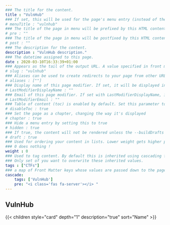 ```yaml
---
### The title for the content.
title : "VulnHub"
### If set, this will be used for the page's menu entry (instead of the `title` attribute)
# menuTitle : "vulnhub"
### The title of the page in menu will be prefixed by this HTML content
# pre : ""
### The title of the page in menu will be postfixed by this HTML content
# post : ""
### The description for the content.
description : "VulnHub description."
### The datetime assigned to this page.
date : 2020-03-10T16:33:39+01:00
### Appears as the tail of the output URL. A value specified in front matter will override the segment of the URL based on the filename.
# slug : "vulnhub"
### Aliases can be used to create redirects to your page from other URLs.
# aliases : [""]
### Display name of this page modifier. If set, it will be displayed in the footer.
# LastModifierDisplayName : ""
### Email of this page modifier. If set with LastModifierDisplayName, it will be displayed in the footer
# LastModifierEmail : ""
### Table of content (toc) is enabled by default. Set this parameter to true to disable it.
# disableToc : true
### Set the page as a chapter, changing the way it's displayed
# chapter : true
### Hide a menu entry by setting this to true
# hidden : true
### If true, the content will not be rendered unless the --buildDrafts flag is passed to the hugo command.
# draft : true
### Used for ordering your content in lists. Lower weight gets higher precedence. So content with lower weight will come first.
### 0 does nothing !
weight : 0
### Used to tag content. By default this is inherited using cascading from _index.md files
### Only set of you want to overwrite these inherited values.
tags : ["CTFs"]
### a map of Front Matter keys whose values are passed down to the page’s descendants unless overwritten by self or a closer ancestor’s cascade. 
cascade:
    tags: ['VulnHub']
    pre: "<i class='fas fa-server'></i> "
---
```


## VulnHub

{{< children style="card" depth="1" description="true" sort="Name" >}}
